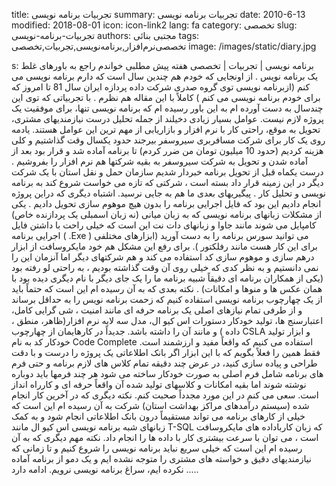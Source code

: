 title: تجربیات برنامه نویسی
summary: تجربیات برنامه نویسی
date: 2010-6-13
modified: 2018-08-01
icon:  icon-link2
lang: fa
category: تخصصی
slug: تجربیات-برنامه-نویسی
authors: مجتبی بنائی
tags: تخصصی‌نرم‌افزار,برنامه‌نویسی,تجربیات,تخصصی
image: /images/static/diary.jpg

s: برنامه نویسی | تجربیات | تخصصی    هفته پیش مطلبی خواندم راجع به باورهای غلط یک برنامه نویس .  از اونجایی که خودم هم چندین سال است که دارم برنامه نویسی می کنم (ازبرنامه نویسی توی گروه صدری شرکت داده پردازه ایران سال 81 تا امروز که برای خودم برنامه نویسی می کنم ) کاملاً با این مقاله هم نظرم .  با تجربیاتی که توی این چندسال به دست آورده ام به این باور رسیده ام که برنامه نویسی تنها، برای موفقیت یک پروژه لازم نیست. عوامل بسیار زیادی دخیلند از جمله تحلیل درست نیازمندیهای مشتری، تحویل به موقع، راحتی کار با نرم افزار و بازاریابی از مهم ترین این عوامل هستند.  یادمه روی یک کار برای شرکت مسافربری سیروسفر بیرجند حدود یکسال وقت گذاشتیم و کلی هزینه کردیم (حدود 10 میلیون تومان من ضرر کردم) تا  برنامه آماده شد و قرار بود بعد از آماده شدن و تحویل به شرکت سیروسفر به بقیه شرکتها هم نرم افزار را بفروشیم . درست یکماه قبل از تحویل برنامه خبردار شدیم سازمان حمل و نقل استان با یک شرکت دیگر در  این زمینه قرار داد بسته است ، شرکتی که تازه می خواست شروع کند به برنامه نویسی و تحلیل کار . پیگیریهای بعدی ما هم به جایی نرسید.  اشتباه دیگری که دراین پروژه انجام دادیم این بود که فایل اجرایی برنامه را بدون هیچ موهوم سازی تحویل دادیم . یکی از مشکلات زبانهای برنامه نویسی که به زبان میانی (نه زبان اسمبلی یک پردازنده خاص) کامپایل می شوند مانند جاوا و زبانهای دات نت این است که خیلی  راحت  با داشتن فایل اجرایی برنامه ( .Exe ) می توانید سورس برنامه را به دست آورید (ابزارهای مختلفی برای این کار هست مانند رفلکتور ). برای رفع این مشکل هم خود مایکروسافت از ابزار درهم سازی و موهوم سازی کد استفاده می کند و هم شرکتهای دیگر اما آنزمان این را نمی دانستیم و به نظر کدی که خیلی روی آن وقت گذاشته بودیم ، به راحتی لو رفته بود (یکی از همکاران برنامه ای دقیقاً شبیه برنامه ما را یک جای دیگر با نام دیگری دیده بود با همان عکس ها و منوها و امکانات) .  نکته بعدی که به آن رسیده ام این است که حتماً باید از یک چهارچوب برنامه نویسی استفاده کنیم که زحمت برنامه نویس را به حداقل برساند و از طرفی تمام نیازهای اصلی یک برنامه حرفه ای مانند امنیت ، شی گرایی کامل، اعتبارسنج ها، تولید خودکار دستورات اس کیو ال، مدل سه لایه نرم افزار(ظاهر، منطق ، داده ) و مانند آن را داشته باشد. جدیداً در کارهایمان از چهارچوب CSLA  و ابزار تولید خودکار کد به نام Code Complete استفاده می کنیم که واقعاً مفید و ارزشمند است. فقط همین را فعلاً بگویم که با این ابزار اگر بانک اطلاعاتی یک پروژه را درست و با دقت طراحی و پیاده سازی کنید، در عرض چند دقیقه تمام کلاس های لازم برنامه و حتی فرم های برنامه شامل فرم اصلی به صورت خودکار ساخته می شود هر چند فرمها باید دوباره نوشته شوند اما بقیه امکانات و کلاسهای تولید شده آن واقعاً حرفه ای و کارراه انداز است. سعی می کنم در این مورد مجدداً صحبت کنم.  نکته دیگری که در آخرین کار انجام شده (سیستم درآمدهای مراکز بهداشت استان) شرکت به آن رسیده ام این است که خیلی از کارهای برنامه می تواند مستقیماً درون بانک اطلاعاتی انجام شود و به کمک زبانهای شبه برنامه نویسی اس کیو ال مانند T-SQL که زبان کارباداده های مایکروسافت است ، می توان با سرعت بیشتری کار با داده ها را انجام داد.  نکته مهم دیگری که به آن رسیده ام  این است که خیلی سریع نباید برنامه نویسی را شروع کنیم و تا زمانی که نیازمندیهای دقیق و خواسته های مشتری را متوجه نشده ایم و یک دمو از برنامه آماده نکرده ایم، سراغ برنامه نویسی نرویم.  ادامه دارد .....
